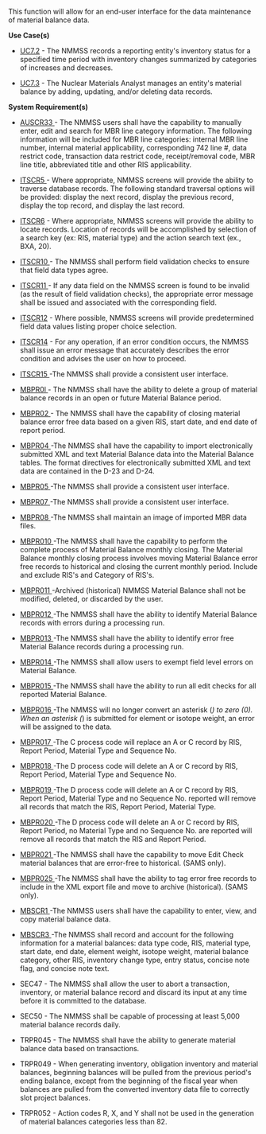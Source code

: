 This function will allow for an end-user interface for the data maintenance of material balance data.

**Use Case(s)**

-  <a href="https://dev.azure.com/Link-Technologies/NMMSS%20Requirements/_workitems/edit/742/" target="_blank">UC7.2</a> - The NMMSS records a reporting entity's inventory status for a specified time period with inventory changes summarized by categories of increases and decreases.

-  <a href="https://dev.azure.com/Link-Technologies/NMMSS%20Requirements/_workitems/edit/743/" target="_blank">UC7.3</a> - The Nuclear Materials Analyst manages an entity's material balance by adding, updating, and/or deleting data records.

**System Requirement(s)**


-  <a href="https://dev.azure.com/Link-Technologies/NMMSS%20Requirements/_workitems/edit/411/" target="_blank">AUSCR33 </a> - The NMMSS users shall have the capability to manually enter, edit and search for MBR line category information. The following information will be included for MBR line categories: internal MBR line number, internal material applicability, corresponding 742 line #, data restrict code, transaction data restrict code, receipt/removal code, MBR line title, abbreviated title and other RIS applicability.


-  <a href="https://dev.azure.com/Link-Technologies/NMMSS%20Requirements/_workitems/edit/453/" target="_blank">ITSCR5 </a> -  Where appropriate, NMMSS screens will provide the ability to traverse database records. The following standard traversal options will be provided: display the next record, display the previous record, display the top record, and display the last record.

-  <a href="https://dev.azure.com/Link-Technologies/NMMSS%20Requirements/_workitems/edit/695/" target="_blank">ITSCR6</a> - Where appropriate, NMMSS screens will provide the ability to locate records. Location of records will be accomplished by selection of a search key (ex: RIS, material type) and the action search text (ex., BXA, 20).

-  <a href="https://dev.azure.com/Link-Technologies/NMMSS%20Requirements/_workitems/edit/696/" target="_blank">ITSCR10 </a> - The NMMSS shall perform field validation checks to ensure that field data types agree.

-  <a href="https://dev.azure.com/Link-Technologies/NMMSS%20Requirements/_workitems/edit/697/" target="_blank">ITSCR11 </a> - If any data field on the NMMSS screen is found to be invalid (as the result of field validation checks), the appropriate error message shall be issued and associated with the corresponding field.

-  <a href="https://dev.azure.com/Link-Technologies/NMMSS%20Requirements/_workitems/edit/698/" target="_blank">ITSCR12</a> - Where possible, NMMSS screens will provide predetermined field data values listing proper choice selection.

-  <a href="https://dev.azure.com/Link-Technologies/NMMSS%20Requirements/_workitems/edit/745/" target="_blank">ITSCR14</a> - For any operation, if an error condition occurs, the NMMSS shall issue an error message that accurately describes the error condition and advises the user on how to proceed.

-  <a href="https://dev.azure.com/Link-Technologies/NMMSS%20Requirements/_workitems/edit/640/" target="_blank">ITSCR15 </a> -The NMMSS shall provide a consistent user interface.

-  <a href="https://dev.azure.com/Link-Technologies/NMMSS%20Requirements/_workitems/edit/948/" target="_blank">MBPR0l </a> - The NMMSS shall have the ability to delete a group of material balance records in an open or future Material Balance period.

-  <a href="https://dev.azure.com/Link-Technologies/NMMSS%20Requirements/_workitems/edit/746/" target="_blank">MBPR02 </a> - The NMMSS shall have the capability of closing material balance error free data based on a given RIS, start date, and end date of report period.

-  <a href="https://dev.azure.com/Link-Technologies/NMMSS%20Requirements/_workitems/edit/747/" target="_blank">MBPR04 </a> -The NMMSS shall have the capability to import electronically submitted XML and text Material Balance data into the Material Balance tables. The format directives for electronically submitted XML and text data are contained in the D-23 and D-24.

-  <a href="https://dev.azure.com/Link-Technologies/NMMSS%20Requirements/_workitems/edit/748/" target="_blank">MBPR05 </a> -The NMMSS shall provide a consistent user interface.

-  <a href="https://dev.azure.com/Link-Technologies/NMMSS%20Requirements/_workitems/edit/749/" target="_blank">MBPR07 </a> -The NMMSS shall provide a consistent user interface.

-  <a href="https://dev.azure.com/Link-Technologies/NMMSS%20Requirements/_workitems/edit/750/" target="_blank">MBPR08 </a> -The NMMSS shall maintain an image of imported MBR data files.

-  <a href="https://dev.azure.com/Link-Technologies/NMMSS%20Requirements/_workitems/edit/751/" target="_blank">MBPR010 </a> -The NMMSS shall have the capability to perform the complete process of Material Balance monthly closing. The Material Balance monthly closing process involves moving Material Balance error free records to historical and closing the current monthly period. Include and exclude RIS's and Category of RIS's.

-  <a href="https://dev.azure.com/Link-Technologies/NMMSS%20Requirements/_workitems/edit/752/" target="_blank">MBPR011 </a> -Archived (historical) NMMSS Material Balance shall not be modified, deleted, or discarded by the user.

-  <a href="https://dev.azure.com/Link-Technologies/NMMSS%20Requirements/_workitems/edit/753/" target="_blank">MBPR012 </a> -The NMMSS shall have the ability to identify Material Balance records with errors during a processing run.

-  <a href="https://dev.azure.com/Link-Technologies/NMMSS%20Requirements/_workitems/edit/754/" target="_blank">MBPR013 </a> -The NMMSS shall have the ability to identify error free Material Balance records during a processing run.

-  <a href="https://dev.azure.com/Link-Technologies/NMMSS%20Requirements/_workitems/edit/755/" target="_blank">MBPR014 </a> -The NMMSS shall allow users to exempt field level errors on Material Balance.

-  <a href="https://dev.azure.com/Link-Technologies/NMMSS%20Requirements/_workitems/edit/756/" target="_blank">MBPR015 </a> -The NMMSS shall have the ability to run all edit checks for all reported Material Balance.




-  <a href="https://dev.azure.com/Link-Technologies/NMMSS%20Requirements/_workitems/edit/757/" target="_blank">MBPR016 </a> -The NMMSS will no longer convert an asterisk (*) to zero (0). When an asterisk (*) is submitted for element or isotope weight, an error will be assigned to the data.


-  <a href="https://dev.azure.com/Link-Technologies/NMMSS%20Requirements/_workitems/edit/758/" target="_blank">MBPR017 </a> -The C process code will replace an A or C record by RIS, Report Period, Material Type and Sequence No.

-  <a href="https://dev.azure.com/Link-Technologies/NMMSS%20Requirements/_workitems/edit/759/" target="_blank">MBPR018 </a> -The D process code will delete an A or C record by RIS, Report Period, Material Type and Sequence No.

-  <a href="https://dev.azure.com/Link-Technologies/NMMSS%20Requirements/_workitems/edit/760/" target="_blank">MBPR019 </a> -The D process code will delete an A or C record by RIS, Report Period, Material Type and no Sequence No. reported will remove all records that match the RIS, Report Period, Material Type.

-  <a href="https://dev.azure.com/Link-Technologies/NMMSS%20Requirements/_workitems/edit/761/" target="_blank">MBPR020 </a> -The D process code will delete an A or C record by RIS, Report Period, no Material Type and no Sequence No. are reported will remove all records that match the RIS and Report Period.

-  <a href="https://dev.azure.com/Link-Technologies/NMMSS%20Requirements/_workitems/edit/762/" target="_blank">MBPR021 </a> -The NMMSS shall have the capability to move Edit Check material balances that are error-free to historical. (SAMS only).

-  <a href="https://dev.azure.com/Link-Technologies/NMMSS%20Requirements/_workitems/edit/763/" target="_blank">MBPR025  </a> -The NMMSS shall have the ability to tag error free records to include in the XML export file and move to archive (historical). (SAMS only).


-  <a href="https://dev.azure.com/Link-Technologies/NMMSS%20Requirements/_workitems/edit/764/" target="_blank">MBSCR1 </a> -The NMMSS users shall have the capability to enter, view, and copy material balance data.

-  <a href="https://dev.azure.com/Link-Technologies/NMMSS%20Requirements/_workitems/edit/765/" target="_blank">MBSCR3  </a> -The NMMSS shall record and account for the following information for a material balances: data type code, RIS, material type, start date, end date, element weight, isotope weight, material balance category, other RIS, inventory change type, entry status, concise note flag, and concise note text.

 

- SEC47 - The NMMSS shall allow the user to abort a transaction, inventory, or material balance record and discard its input at any time before it is committed to the database.

- SEC50 - The NMMSS shall be capable of processing at least 5,000 material balance records daily.

- TRPR045 - The NMMSS shall have the ability to generate material balance data based on transactions.

- TRPR049 - When generating inventory, obligation inventory and material balances, beginning balances will be pulled from the previous period's ending balance, except from the beginning of the fiscal year when balances are pulled from the converted inventory data file to correctly slot project balances.

- TRPR052 - Action codes R, X, and Y shall not be used in the generation of material balances categories less than 82.


